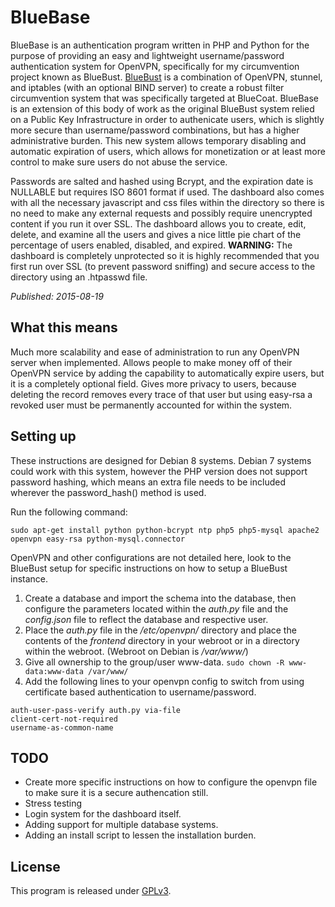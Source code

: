 # BlueBase

BlueBase is an authentication program written in PHP and Python for the purpose of providing an easy and lightweight username/password authentication system for OpenVPN, specifically for my circumvention project known as BlueBust. [BlueBust](https://lizard.company/boards/lcrad/2-bluebust-setup) is a combination of OpenVPN, stunnel, and iptables (with an optional BIND server) to create a robust filter circumvention system that was specifically targeted at BlueCoat. BlueBase is an extension of this body of work as the original BlueBust system relied on a Public Key Infrastructure in order to authenicate users, which is slightly more secure than username/password combinations, but has a higher administrative burden. This new system allows temporary disabling and automatic expiration of users, which allows for monetization or at least more control to make sure users do not abuse the service.

Passwords are salted and hashed using Bcrypt, and the expiration date is NULLABLE but requires ISO 8601 format if used. The dashboard also comes with all the necessary javascript and css files within the directory so there is no need to make any external requests and possibly require unencrypted content if you run it over SSL. The dashboard allows you to create, edit, delete, and examine all the users and gives a nice little pie chart of the percentage of users enabled, disabled, and expired. **WARNING:** The dashboard is completely unprotected so it is highly recommended that you first run over SSL (to prevent password sniffing) and secure access to the directory using an .htpasswd file.

*Published: 2015-08-19*

## What this means

Much more scalability and ease of administration to run any OpenVPN server when implemented. Allows people to make money off of their OpenVPN service by adding the capability to automatically expire users, but it is a completely optional field. Gives more privacy to users, because deleting the record removes every trace of that user but using easy-rsa a revoked user must be permanently accounted for within the system.

## Setting up

These instructions are designed for Debian 8 systems. Debian 7 systems could work with this system, however the PHP version does not support password hashing, which means an extra file needs to be included wherever the password_hash() method is used.

Run the following command:

`sudo apt-get install python python-bcrypt ntp php5 php5-mysql apache2 openvpn easy-rsa python-mysql.connector`

OpenVPN and other configurations are not detailed here, look to the BlueBust setup for specific instructions on how to setup a BlueBust instance.

1. Create a database and import the schema into the database, then configure the parameters located within the *auth.py* file and the *config.json* file to reflect the database and respective user.
2. Place the *auth.py* file in the */etc/openvpn/* directory and place the contents of the *frontend* directory in your webroot or in a directory within the webroot. (Webroot on Debian is */var/www/*)
3. Give all ownership to the group/user www-data. `sudo chown -R www-data:www-data /var/www/`
4. Add the following lines to your openvpn config to switch from using certificate based authentication to username/password.
```
auth-user-pass-verify auth.py via-file
client-cert-not-required
username-as-common-name
```

## TODO
 * Create more specific instructions on how to configure the openvpn file to make sure it is a secure authencation still.
 * Stress testing
 * Login system for the dashboard itself.
 * Adding support for multiple database systems.
 * Adding an install script to lessen the installation burden.

## License

This program is released under [GPLv3](https://www.gnu.org/licenses/gpl.html).
